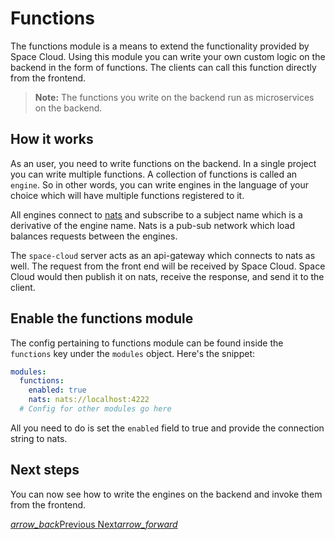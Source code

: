 # Functions

The functions module is a means to extend the functionality provided by Space Cloud. Using this module you can write your own custom logic on the backend in the form of functions. The clients can call this function directly from the frontend.

> **Note:** The functions you write on the backend run as microservices on the backend.

## How it works

As an user, you need to write functions on the backend. In a single project you can write multiple functions. A collection of functions is called an `engine`. So in other words, you can write engines in the language of your choice which will have multiple functions registered to it.

All engines connect to [nats](https://nats.io) and subscribe to a subject name which is a derivative of the engine name. Nats is a pub-sub network which load balances requests between the engines.

The `space-cloud` server acts as an api-gateway which connects to nats as well. The request from the front end will be received by Space Cloud. Space Cloud would then publish it on nats, receive the response, and send it to the client.

## Enable the functions module

The config pertaining to functions module can be found inside the `functions` key under the `modules` object. Here's the snippet:

```yaml
modules:
  functions:
    enabled: true
    nats: nats://localhost:4222
  # Config for other modules go here
```

All you need to do is set the `enabled` field to true and provide the connection string to nats.

## Next steps

You can now see how to write the engines on the backend and invoke them from the frontend.

<div class="btns-wrapper">
  <a href="/docs/file-storage/overview" class="waves-effect waves-light btn primary-btn-border btn-small">
    <i class="material-icons btn-with-icon">arrow_back</i>Previous
  </a>
  <a href="/docs/functions/engine" class="waves-effect waves-light btn primary-btn-fill btn-small">
    Next<i class="material-icons btn-with-icon">arrow_forward</i>
  </a>
</div>
